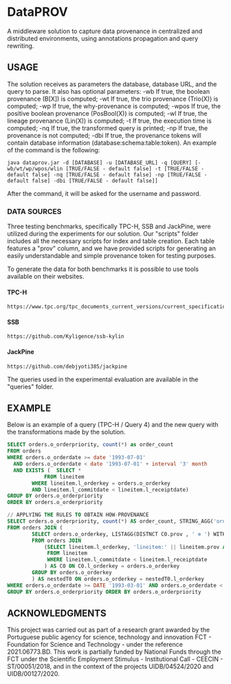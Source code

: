 # DataPROV
A middleware solution to capture data provenance in centralized and distributed environments, using annotations propagation and query rewriting.

## USAGE	
The solution receives as parameters the database, database URL, and the query to parse. It also has optional parameters: -wb If true, the boolean provenance (B[X]) is computed; -wt If true, the trio provenance (Trio(X)) is computed; -wp If true, the why-provenance is computed; -wpos If true, the positive boolean provenance (PosBool(X)) is computed; -wl If true, the lineage provenance (Lin(X)) is computed; -t If true, the execution time is computed; -nq If true, the transformed query is printed; -np If true, the provenance is not computed; -dbi If true, the provenance tokens will contain database information (database:schema:table:token). An example of the command is the following:


    java dataprov.jar -d [DATABASE] -u [DATABASE_URL] -q [QUERY] [-wb/wt/wp/wpos/wlin [TRUE/FALSE - default false] -t [TRUE/FALSE - default false] -nq [TRUE/FALSE - default false] -np [TRUE/FALSE - default false] -dbi [TRUE/FALSE - default false]]

After the command, it will be asked for the username and password.

### DATA SOURCES
Three testing benchmarks, specifically TPC-H, SSB and JackPine, were utilized during the experiments for our solution. Our "scripts" folder includes all the necessary scripts for index and table creation. Each table features a "prov" column, and we have provided scripts for generating an easily understandable and simple provenance token for testing purposes.

To generate the data for both benchmarks it is possible to use tools available on their websites.

#### TPC-H

	https://www.tpc.org/tpc_documents_current_versions/current_specifications5.asp

#### SSB

	https://github.com/Kyligence/ssb-kylin

#### JackPine

	https://github.com/debjyoti385/jackpine

The queries used in the experimental evaluation are available in the "queries" folder.

## EXAMPLE
Below is an example of a query (TPC-H / Query 4) and the new query with the transformations made by the solution.

```sql
SELECT orders.o_orderpriority, count(*) as order_count 
FROM orders 
WHERE orders.o_orderdate >= date '1993-07-01' 
  AND orders.o_orderdate < date '1993-07-01' + interval '3' month 
  AND EXISTS ( 	SELECT * 
	       	FROM lineitem 
		WHERE lineitem.l_orderkey = orders.o_orderkey 
		AND lineitem.l_commitdate < lineitem.l_receiptdate) 
GROUP BY orders.o_orderpriority 
ORDER BY orders.o_orderpriority

// APPLYING THE RULES TO OBTAIN HOW-PROVENANCE
SELECT orders.o_orderpriority, count(*) AS order_count, STRING_AGG('orders:' || orders.prov|| ' ⊗ ' ||'(' || nestedT0.prov || ')' || ' .count ' || CAST(1 as varchar), ' ⊕ ' ORDER BY orders.o_orderpriority) AS prov 
FROM orders JOIN (
		SELECT orders.o_orderkey, LISTAGG(DISTNCT C0.prov , ' ⊕ ') WITHIN GROUP ORDER BY orders.o_orderkey AS prov 
		FROM orders JOIN 
		  	(SELECT lineitem.l_orderkey, 'lineitem:' || lineitem.prov AS prov 
			 FROM lineitem 
			 WHERE lineitem.l_commitdate < lineitem.l_receiptdate
			) AS C0 ON C0.l_orderkey = orders.o_orderkey
		GROUP BY orders.o_orderkey
		) AS nestedT0 ON orders.o_orderkey = nestedT0.l_orderkey 
WHERE orders.o_orderdate >= DATE '1993-03-01' AND orders.o_orderdate < DATE '1993-03-01' + INTERVAL '3' month 
GROUP BY orders.o_orderpriority ORDER BY orders.o_orderpriority

```

## ACKNOWLEDGMENTS
This project was carried out as part of a research grant awarded by the Portuguese public agency for science, technology and innovation FCT - Foundation for Science and Technology - under the reference 2021.06773.BD. This work is partially funded by National Funds through the FCT under the Scientific Employment Stimulus - Institutional Call - CEECIN  - ST/00051/2018, and in the context of the projects UIDB/04524/2020 and UIDB/00127/2020.

